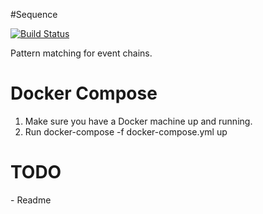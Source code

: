 #Sequence

[![Build Status](https://travis-ci.org/startbase/sequence.svg?branch=master)](https://travis-ci.org/startbase/sequence)

Pattern matching for event chains.


<h1>Docker Compose</h1>
<ol type="1">
<li>Make sure you have a Docker machine up and running.</li>
<li>Run docker-compose -f docker-compose.yml up</li>
</ol>

<h1>TODO</h1>
- Readme